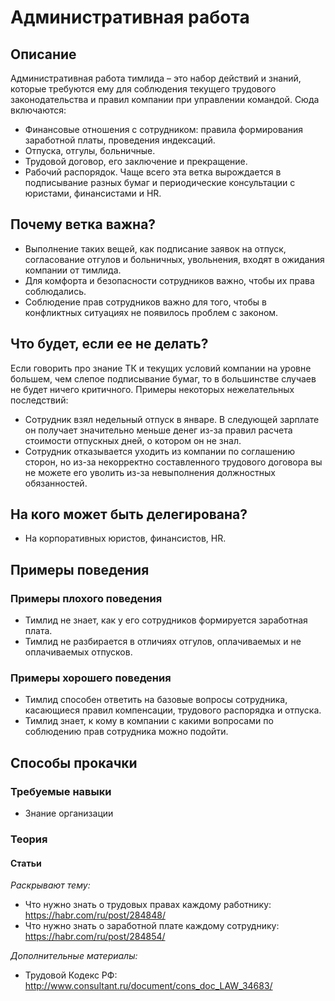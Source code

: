 # Административная работа
## Описание
Административная работа тимлида – это набор действий и знаний, которые требуются ему для соблюдения текущего трудового законодательства и правил компании при управлении командой. Сюда включаются:
- Финансовые отношения с сотрудником: правила формирования заработной платы, проведения индексаций.
- Отпуска, отгулы, больничные.
- Трудовой договор, его заключение и прекращение.
- Рабочий распорядок.
Чаще всего эта ветка вырождается в подписывание разных бумаг и периодические консультации с юристами, финансистами и HR.

## Почему ветка важна?
- Выполнение таких вещей, как подписание заявок на отпуск, согласование отгулов и больничных, увольнения, входят в ожидания компании от тимлида.
- Для комфорта и безопасности сотрудников важно, чтобы их права соблюдались.
- Соблюдение прав сотрудников важно для того, чтобы в конфликтных ситуациях не появилось проблем с законом.

## Что будет, если ее не делать?
Если говорить про знание ТК и текущих условий компании на уровне большем, чем слепое подписывание бумаг, то в большинстве случаев не будет ничего критичного. Примеры некоторых нежелательных последствий:
- Сотрудник взял недельный отпуск в январе. В следующей зарплате он получает значительно меньше денег из-за правил расчета стоимости отпускных дней, о котором он не знал.
- Сотрудник отказывается уходить из компании по соглашению сторон, но из-за некорректно составленного трудового договора вы не можете его уволить из-за невыполнения должностных обязанностей.

## На кого может быть делегирована?
- На корпоративных юристов, финансистов, HR.

## Примеры поведения
### Примеры плохого поведения
- Тимлид не знает, как у его сотрудников формируется заработная плата.
- Тимлид не разбирается в отличиях отгулов, оплачиваемых и не оплачиваемых отпусков.

### Примеры хорошего поведения
- Тимлид способен ответить на базовые вопросы сотрудника, касающиеся правил компенсации, трудового распорядка и отпуска.
- Тимлид знает, к кому в компании с какими вопросами по соблюдению прав сотрудника можно подойти.

## Способы прокачки
### Требуемые навыки
- Знание организации
### Теория
#### Статьи
*Раскрывают тему:*
- Что нужно знать о трудовых правах каждому работнику: https://habr.com/ru/post/284848/
- Что нужно знать о заработной плате каждому сотруднику: https://habr.com/ru/post/284854/

*Дополнительные материалы:*
- Трудовой Кодекс РФ: http://www.consultant.ru/document/cons_doc_LAW_34683/

